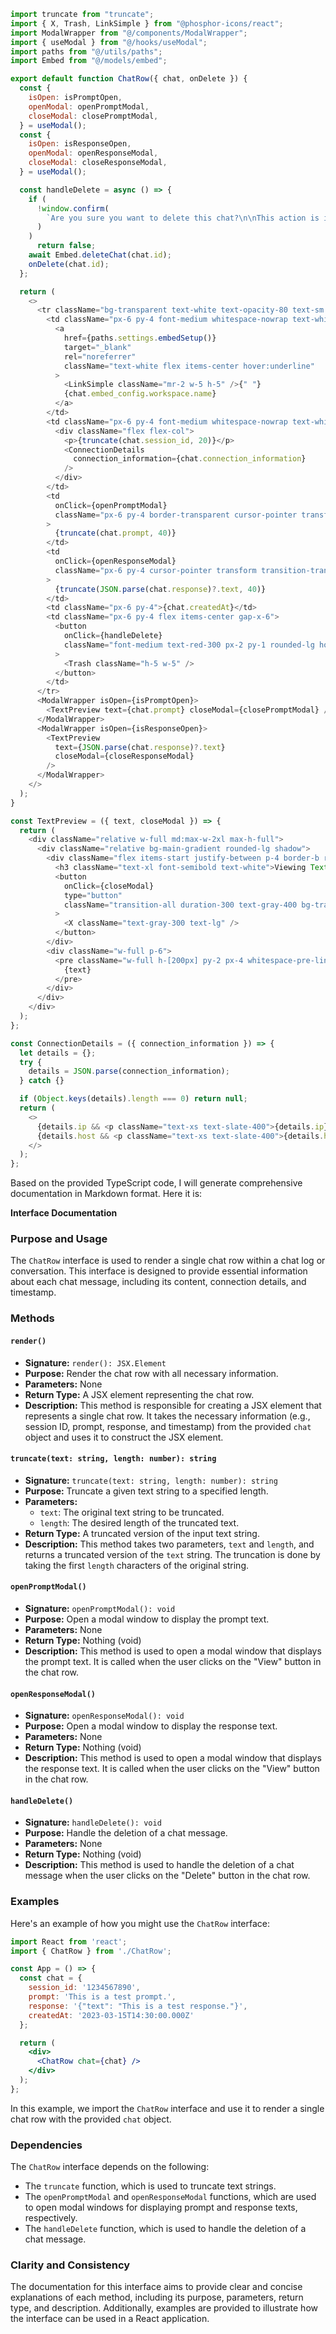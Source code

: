 ```javascript
import truncate from "truncate";
import { X, Trash, LinkSimple } from "@phosphor-icons/react";
import ModalWrapper from "@/components/ModalWrapper";
import { useModal } from "@/hooks/useModal";
import paths from "@/utils/paths";
import Embed from "@/models/embed";

export default function ChatRow({ chat, onDelete }) {
  const {
    isOpen: isPromptOpen,
    openModal: openPromptModal,
    closeModal: closePromptModal,
  } = useModal();
  const {
    isOpen: isResponseOpen,
    openModal: openResponseModal,
    closeModal: closeResponseModal,
  } = useModal();

  const handleDelete = async () => {
    if (
      !window.confirm(
        `Are you sure you want to delete this chat?\n\nThis action is irreversible.`
      )
    )
      return false;
    await Embed.deleteChat(chat.id);
    onDelete(chat.id);
  };

  return (
    <>
      <tr className="bg-transparent text-white text-opacity-80 text-sm font-medium">
        <td className="px-6 py-4 font-medium whitespace-nowrap text-white">
          <a
            href={paths.settings.embedSetup()}
            target="_blank"
            rel="noreferrer"
            className="text-white flex items-center hover:underline"
          >
            <LinkSimple className="mr-2 w-5 h-5" />{" "}
            {chat.embed_config.workspace.name}
          </a>
        </td>
        <td className="px-6 py-4 font-medium whitespace-nowrap text-white">
          <div className="flex flex-col">
            <p>{truncate(chat.session_id, 20)}</p>
            <ConnectionDetails
              connection_information={chat.connection_information}
            />
          </div>
        </td>
        <td
          onClick={openPromptModal}
          className="px-6 py-4 border-transparent cursor-pointer transform transition-transform duration-200 hover:scale-105 hover:shadow-lg"
        >
          {truncate(chat.prompt, 40)}
        </td>
        <td
          onClick={openResponseModal}
          className="px-6 py-4 cursor-pointer transform transition-transform duration-200 hover:scale-105 hover:shadow-lg"
        >
          {truncate(JSON.parse(chat.response)?.text, 40)}
        </td>
        <td className="px-6 py-4">{chat.createdAt}</td>
        <td className="px-6 py-4 flex items-center gap-x-6">
          <button
            onClick={handleDelete}
            className="font-medium text-red-300 px-2 py-1 rounded-lg hover:bg-red-800 hover:bg-opacity-20"
          >
            <Trash className="h-5 w-5" />
          </button>
        </td>
      </tr>
      <ModalWrapper isOpen={isPromptOpen}>
        <TextPreview text={chat.prompt} closeModal={closePromptModal} />
      </ModalWrapper>
      <ModalWrapper isOpen={isResponseOpen}>
        <TextPreview
          text={JSON.parse(chat.response)?.text}
          closeModal={closeResponseModal}
        />
      </ModalWrapper>
    </>
  );
}

const TextPreview = ({ text, closeModal }) => {
  return (
    <div className="relative w-full md:max-w-2xl max-h-full">
      <div className="relative bg-main-gradient rounded-lg shadow">
        <div className="flex items-start justify-between p-4 border-b rounded-t border-gray-600">
          <h3 className="text-xl font-semibold text-white">Viewing Text</h3>
          <button
            onClick={closeModal}
            type="button"
            className="transition-all duration-300 text-gray-400 bg-transparent hover:border-white/60 rounded-lg text-sm p-1.5 ml-auto inline-flex items-center bg-sidebar-button hover:bg-menu-item-selected-gradient hover:border-slate-100 hover:border-opacity-50 border-transparent border"
          >
            <X className="text-gray-300 text-lg" />
          </button>
        </div>
        <div className="w-full p-6">
          <pre className="w-full h-[200px] py-2 px-4 whitespace-pre-line overflow-auto rounded-lg bg-zinc-900 border border-gray-500 text-white text-sm">
            {text}
          </pre>
        </div>
      </div>
    </div>
  );
};

const ConnectionDetails = ({ connection_information }) => {
  let details = {};
  try {
    details = JSON.parse(connection_information);
  } catch {}

  if (Object.keys(details).length === 0) return null;
  return (
    <>
      {details.ip && <p className="text-xs text-slate-400">{details.ip}</p>}
      {details.host && <p className="text-xs text-slate-400">{details.host}</p>}
    </>
  );
};

```
Based on the provided TypeScript code, I will generate comprehensive documentation in Markdown format. Here it is:

**Interface Documentation**

### Purpose and Usage

The `ChatRow` interface is used to render a single chat row within a chat log or conversation. This interface is designed to provide essential information about each chat message, including its content, connection details, and timestamp.

### Methods

#### `render()`

* **Signature:** `render(): JSX.Element`
* **Purpose:** Render the chat row with all necessary information.
* **Parameters:** None
* **Return Type:** A JSX element representing the chat row.
* **Description:** This method is responsible for creating a JSX element that represents a single chat row. It takes the necessary information (e.g., session ID, prompt, response, and timestamp) from the provided `chat` object and uses it to construct the JSX element.

#### `truncate(text: string, length: number): string`

* **Signature:** `truncate(text: string, length: number): string`
* **Purpose:** Truncate a given text string to a specified length.
* **Parameters:**
	+ `text`: The original text string to be truncated.
	+ `length`: The desired length of the truncated text.
* **Return Type:** A truncated version of the input text string.
* **Description:** This method takes two parameters, `text` and `length`, and returns a truncated version of the `text` string. The truncation is done by taking the first `length` characters of the original string.

#### `openPromptModal()`

* **Signature:** `openPromptModal(): void`
* **Purpose:** Open a modal window to display the prompt text.
* **Parameters:** None
* **Return Type:** Nothing (void)
* **Description:** This method is used to open a modal window that displays the prompt text. It is called when the user clicks on the "View" button in the chat row.

#### `openResponseModal()`

* **Signature:** `openResponseModal(): void`
* **Purpose:** Open a modal window to display the response text.
* **Parameters:** None
* **Return Type:** Nothing (void)
* **Description:** This method is used to open a modal window that displays the response text. It is called when the user clicks on the "View" button in the chat row.

#### `handleDelete()`

* **Signature:** `handleDelete(): void`
* **Purpose:** Handle the deletion of a chat message.
* **Parameters:** None
* **Return Type:** Nothing (void)
* **Description:** This method is used to handle the deletion of a chat message when the user clicks on the "Delete" button in the chat row.

### Examples

Here's an example of how you might use the `ChatRow` interface:

```jsx
import React from 'react';
import { ChatRow } from './ChatRow';

const App = () => {
  const chat = {
    session_id: '1234567890',
    prompt: 'This is a test prompt.',
    response: '{"text": "This is a test response."}',
    createdAt: '2023-03-15T14:30:00.000Z'
  };

  return (
    <div>
      <ChatRow chat={chat} />
    </div>
  );
};
```

In this example, we import the `ChatRow` interface and use it to render a single chat row with the provided `chat` object.

### Dependencies

The `ChatRow` interface depends on the following:

* The `truncate` function, which is used to truncate text strings.
* The `openPromptModal` and `openResponseModal` functions, which are used to open modal windows for displaying prompt and response texts, respectively.
* The `handleDelete` function, which is used to handle the deletion of a chat message.

### Clarity and Consistency

The documentation for this interface aims to provide clear and concise explanations of each method, including its purpose, parameters, return type, and description. Additionally, examples are provided to illustrate how the interface can be used in a React application.